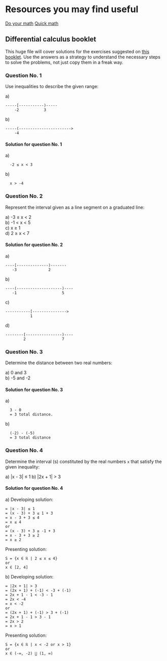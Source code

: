 # Resources you may find useful

[Do your math](https://doyourmath.com)
[Quick math](https://quickmath.com)

## Differential calculus booklet

This huge file will cover solutions for the exercises suggested on [this booklet](https://drive.google.com/file/d/0B977UW2k4o7acmZ6SkFXZm1LTUk/view). Use the answers as a strategy to understand the necessary steps to solve the problems, not just copy them in a freak way.

### Question No. 1

Use inequalities to describe the given range:

a)
```
-----[-----------)-----
    -2           3
```

b)
```
-----(----------------------->
    -4           
```

#### Solution for question No. 1

a)
```
  -2 ≤ x < 3
```

b)
```
  x > -4
```

### Question No. 2

Represent the interval given as a line segment on a graduated line:

a) -3 ≤ x < 2  
b) -1 < x < 5  
c) x ≥ 1  
d) 2 ≥ x < 7  

#### Solution for question No. 2

a)
```
----[--------------)-------
   -3              2
```

b)
```
----(--------------------)----
   -1                    5
```

c)
```
-----------[--------------->
           1
```

d)
```
--------[----------------)----
        2                7
```

### Question No. 3

Determine the distance between two real numbers:

a) 0 and 3  
b) -5 and -2  

#### Solution for question No. 3

a)
```
  3 - 0
  = 3 total distance.
```

b)
```
  (-2) - (-5)
  = 3 total distance
```

### Question No. 4

Determine the interval (s) constituted by the real numbers `x` that satisfy the given inequality:

a) |x - 3| ≤ 1
b) |2x + 1| > 3

#### Solution for question No. 4

a)
Developing solution:
```
= |x - 3| ≤ 1
= (x - 3) + 3 ≤ 1 + 3
= x - 3 + 3 ≤ 4
= x ≤ 4
or
= (x - 3) + 3 ≥ -1 + 3
= x - 3 + 3 ≥ 2
= x ≥ 2
```

Presenting solution:
```
S = {x ∈ ℝ | 2 ≤ x ≤ 4}
or
x ∈ [2, 4]
```

b)
Developing solution:
```
= |2x + 1| > 3
= (2x + 1) + (-1) < -3 + (-1)
= 2x + 1 - 1 < -3 - 1
= 2x < -4
= x < -2 
or
= (2x + 1) + (-1) > 3 + (-1)
= 2x + 1 - 1 > 3 - 1
= 2x > 2 
= x > 1 
```

Presenting solution:
```
S = {x ∈ ℝ | x < -2 or x > 1}
or
x ∈ (-∞, -2) ⋃ (1, ∞)
```
